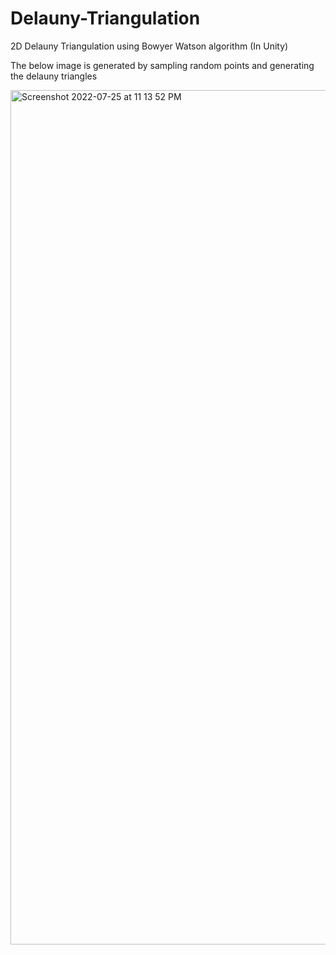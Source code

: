 # Delauny-Triangulation
2D Delauny Triangulation using Bowyer Watson algorithm (In Unity)

The below image is generated by sampling random points and generating the delauny triangles

<img width="1367" alt="Screenshot 2022-07-25 at 11 13 52 PM" src="https://user-images.githubusercontent.com/79792953/180841057-714ec40d-f96a-4777-b5cf-1afc64002c3e.png">
